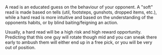 A read is an educated guess on the behaviour of your opponent. A "soft" read is made based on tells (util, footsteps, gunshots, dropped items, etc.), while a hard read is more intuitive and based on the understanding of the opponents habits, or by blind baiting/feigning an action.

Usually, a hard read will be a high risk and high reward opportunity. Predicting that this one guy will rotate though mid and you can sneak there early to ambush them will either end up in a free pick, or you will be very out of position.

